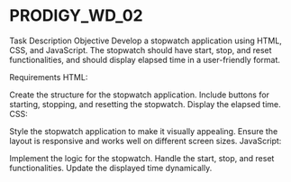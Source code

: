 # PRODIGY_WD_02
Task Description
Objective
Develop a stopwatch application using HTML, CSS, and JavaScript. The stopwatch should have start, stop, and reset functionalities, and should display elapsed time in a user-friendly format.

Requirements
HTML:

Create the structure for the stopwatch application.
Include buttons for starting, stopping, and resetting the stopwatch.
Display the elapsed time.
CSS:

Style the stopwatch application to make it visually appealing.
Ensure the layout is responsive and works well on different screen sizes.
JavaScript:

Implement the logic for the stopwatch.
Handle the start, stop, and reset functionalities.
Update the displayed time dynamically.
